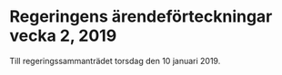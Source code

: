 # Regeringens ärendeförteckningar vecka 2, 2019

Till regeringssammanträdet torsdag den 10 januari 2019\.
